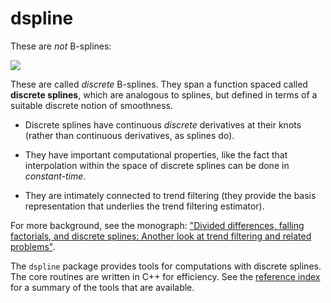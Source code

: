 # dspline

These are *not* B-splines:

![](man/figures/db-spline.png)

These are called *discrete* B-splines. They span a function spaced called
**discrete splines**, which are analogous to splines, but defined in terms of 
a suitable discrete notion of smoothness. 

- Discrete splines have continuous *discrete* derivatives at their knots (rather
  than continuous derivatives, as splines do). 

- They have important computational properties, like the fact that interpolation
within the space of discrete splines can be done in *constant-time*. 

- They are intimately connected to trend filtering (they provide the basis
  representation that underlies the trend filtering estimator). 

For more background, see the monograph:
  ["Divided differences, falling factorials, and discrete splines:
  Another look at trend filtering and related
  problems"](https://www.stat.berkeley.edu/~ryantibs/papers/dspline.pdf).

The `dspline` package provides tools for computations with discrete splines. The
core routines are written in C++ for efficiency. See the
[reference index](https://glmgen.github.io/dspline/reference/index.html) for a
summary of the tools that are available.
<!-- and the getting started guide and vignettes a for examples. -->
